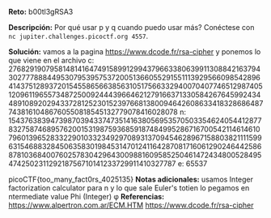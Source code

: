 
**Reto:**  b00tl3gRSA3

**Descripción:**
Por qué usar p y q cuando puedo usar más? Conéctese con `nc jupiter.challenges.picoctf.org 4557`.

**Solución:**
vamos a la pagina https://www.dcode.fr/rsa-cipher y ponemos lo que viene en el archivo
c: 2768291907958148141647491589912994379663380639911308842163794302777888449530795395753720051366055291551113929566098542896414375128937201545586566385631051756633294007040774651298740512096119655734872500924443966462127916637133058426764599243448910892029433728125230152397668138009464260863341832868648774381610486760550818545132779078416028078
n: 15437638394739870394337473514163805695357050335462405441287783275874689576200153198759368591874849952867167005421146146107960139652833229010332349297089313709454628967158803821111599631546883284506358301984531470124116428708171606129024644258687810368400760257830429643009881609585250461472434800528495474250231129218756710141233729911410327787
e: 65537


picoCTF{too_many_fact0rs_4025135}
**Notas adicionales:**
usamos Integer factorization calculator para n y lo que sale Euler's totien lo pegamos en ntermediate value Phi (Integer) φ
**Referencias:** 
https://www.alpertron.com.ar/ECM.HTM
https://www.dcode.fr/rsa-cipher